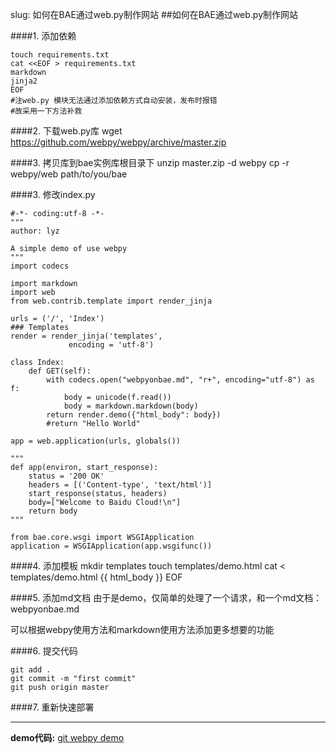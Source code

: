 slug: 如何在BAE通过web.py制作网站
##如何在BAE通过web.py制作网站

####1. 添加依赖

	touch requirements.txt
	cat <<EOF > requirements.txt
	markdown
	jinja2
	EOF
	#注web.py 模块无法通过添加依赖方式自动安装，发布时报错
	#故采用一下方法补救

####2. 下载web.py库
	wget https://github.com/webpy/webpy/archive/master.zip
		
	
####3. 拷贝库到bae实例库根目录下
	unzip master.zip -d webpy
	cp -r webpy/web path/to/you/bae

	
####3. 修改index.py

    #-*- coding:utf-8 -*-
    """
    author: lyz

    A simple demo of use webpy
    """
    import codecs

    import markdown
    import web
    from web.contrib.template import render_jinja

    urls = ('/', 'Index')
    ### Templates
    render = render_jinja('templates',
                 encoding = 'utf-8')

    class Index:
        def GET(self):
            with codecs.open("webpyonbae.md", "r+", encoding="utf-8") as f:
                body = unicode(f.read())
                body = markdown.markdown(body)
            return render.demo({"html_body": body})
            #return "Hello World"

    app = web.application(urls, globals())

    """
    def app(environ, start_response):
        status = '200 OK'
        headers = [('Content-type', 'text/html')]
        start_response(status, headers)
        body=["Welcome to Baidu Cloud!\n"]
        return body
    """

    from bae.core.wsgi import WSGIApplication
    application = WSGIApplication(app.wsgifunc())
    
####4. 添加模板
	mkdir templates
	touch templates/demo.html
	cat <<EOF > templates/demo.html
    <html>
      <head>
        <meta charset="utf-8">
        <link href="http://kevinburke.bitbucket.org/markdowncss/markdown.css" rel="stylesheet">
        </link>
      </head>
      <body>
        {{ html_body }}
      </body>
    </html>
    EOF

####5. 添加md文档
由于是demo，仅简单的处理了一个请求，和一个md文档：webpyonbae.md

可以根据webpy使用方法和markdown使用方法添加更多想要的功能
  
####6. 提交代码

	git add .
	git commit -m "first commit"
	git push origin master

####7. 重新快速部署

------

**demo代码:** [git webpy demo](https://github.com/progresstudy/webpyonbae)




